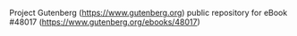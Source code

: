 Project Gutenberg (https://www.gutenberg.org) public repository for eBook #48017 (https://www.gutenberg.org/ebooks/48017)
